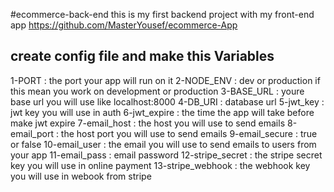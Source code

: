 #ecommerce-back-end
this is my first backend project with my front-end app https://github.com/MasterYousef/ecommerce-App
## create config file and make this Variables
1-PORT : the port your app will run on it
2-NODE_ENV : dev or production if this mean you work on development or production
3-BASE_URL : youre base url you will use like localhost:8000
4-DB_URI : database url
5-jwt_key : jwt key you will use in auth
6-jwt_expire : the time the app will take before make jwt expire
7-email_host : the host you will use to send emails
8-email_port : the host port you will use to send emails
9-email_secure : true or false 
10-email_user : the email you will use to send emails to users from your app
11-email_pass : email password
12-stripe_secret : the stripe secret key you will use in online payment
13-stripe_webhook : the webhook key you will use in webook from stripe
